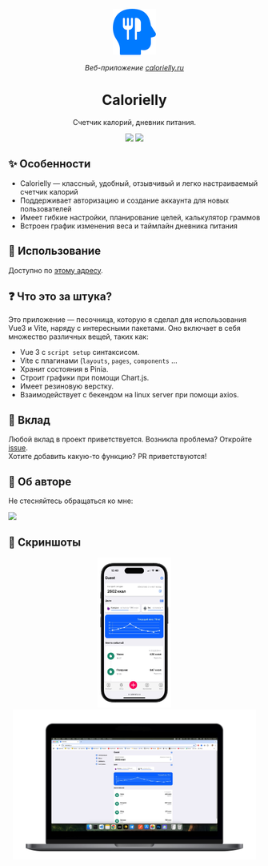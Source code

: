 





<p align="center">
  <img alt="" src="./public/logo.png">
</p>

<p align="center">
  <i>Веб-приложение <a href="https://calorielly.ru">calorielly.ru</a> </i>
</p>

<h1 align="center">Calorielly</h1>

<p align="center">Счетчик калорий, дневник питания.</p>

<p align="center">
  <a>
    <img src="https://img.shields.io/github/package-json/dependency-version/prazdevs/potato-timer/vue?color=41B883&logo=vue.js">
  </a>
  <a href="https://github.com/prazdevs/potato-timer/blob/main/LICENSE">
    <img src="https://img.shields.io/github/license/prazdevs/potato-timer?style=flat" />
  </a>
</p>

## ✨ Особенности

 - Calorielly — классный, удобный, отзывчивый и легко настраиваемый счетчик калорий
 - Поддерживает авторизацию и создание аккаунта для новых пользователей
 - Имеет гибкие настройки, планирование целей, калькулятор граммов
 - Встроен график изменения веса и таймлайн дневника питания

## 🚀 Использование

Доступно по [этому адресу](https://calorielly.ru).

## ❓ Что это за штука?

Это приложение — песочница, которую я сделал для использования Vue3 и Vite, наряду с интересными пакетами. Оно включает в себя множество различных вещей, таких как:
- Vue 3 c `script setup` синтаксисом.
- Vite с плагинами (`layouts`, `pages`, `components` ...
- Хранит состояния в Pinia.
- Строит графики при помощи Chart.js.
- Имеет резиновую верстку.
- Взаимодействует с бекендом на linux server при помощи axios.

## 🤝 Вклад

Любой вклад в проект приветствуется.
Возникла проблема? Откройте [issue](https://github.com/Dexone/Calorielly/issues/new/choose).  
Хотите добавить какую-то функцию? PR приветствуются!


## 👤 Об авторе

Не стесняйтесь обращаться ко мне:

<a href="https://t.me/mrtynnvv"><img src="https://img.shields.io/badge/Telegram-2CA5E0?logo=telegram&logoColor=white" /></a>

## 📸 Скриншоты

 <p align="center">
<a href="https://calorielly.ru/">
  <img height="300"  src="./mockups/iphone.png"/>
  </a> 

   <a  href="https://calorielly.ru">
  <img height="300"  src="./mockups/mac.png"/>
  </a> 
</p>
<!-- ## 📝 Licence

Copyright © 2025 [Dima Martynov](https://github.com/dexone).<br />
Этот проект находится под лицензией [MIT](https://github.com/Dexone/Calorielly/blob/main/LICENSE).<br />
_Использованные изображения принадлежат [icons8](https://icons8.ru/)._ -->
